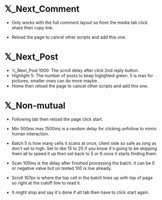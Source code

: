 #  𝕏_Next_Comment

- Only works with the full comment layout so from the media tab click share then copy link. 

- Reload the page to cancel other scripts and add this one.

#  𝕏_Next_Post

- 𝕏_Next_Post 1000: The scroll delay after click 2nd reply button.
- Highlight 5: The number of posts to keep higlighted green. 5 is max for pictures, smaller ones can do more maybe.
- Home then reload the page to cancel other scripts and add this one.

#  𝕏_Non-mutual

- Following tab then reload the page click start.

- Min 500ms max 1500ms is a random delay for clicking unfollow to mimic human interaction.

- Batch 5 is how many cells it scans at once, client side so safe as long as don't set to high. Set to like 15 to 20 if you know it's going to be skipping them all to speed it up then set back to 5 or 6 once it starts finding them.

- Scan 100ms is the delay after finished processing the batch. it can be 0 or negative value but un tested 100 is low already.

- Scroll 107px is where the top cell in the batch lines up with top of page so right at the cutoff line to read it.

- It might stop and say it's done if alt tab then have to click start again.
